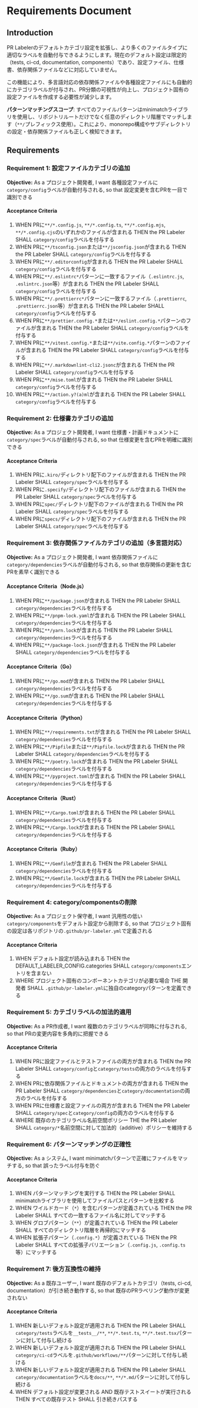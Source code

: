 # Requirements Document

## Introduction

PR Labelerのデフォルトカテゴリ設定を拡張し、より多くのファイルタイプに適切なラベルを自動付与できるようにします。現在のデフォルト設定は限定的（tests, ci-cd, documentation, components）であり、設定ファイル、仕様書、依存関係ファイルなどに対応していません。

この機能により、多言語対応の依存関係ファイルや各種設定ファイルにも自動的にカテゴリラベルが付与され、PR分類の可視性が向上し、プロジェクト固有の設定ファイルを作成する必要性が減少します。

**パターンマッチングスコープ**: すべてのファイルパターンはminimatchライブラリを使用し、リポジトリルートだけでなく任意のディレクトリ階層でマッチします（`**/`プレフィックス使用）。これにより、monorepo構成やサブディレクトリの設定・依存関係ファイルも正しく検知できます。

## Requirements

### Requirement 1: 設定ファイルカテゴリの追加

**Objective:** As a プロジェクト開発者, I want 各種設定ファイルに`category/config`ラベルが自動付与される, so that 設定変更を含むPRを一目で識別できる

#### Acceptance Criteria

1. WHEN PRに`**/*.config.js`, `**/*.config.ts`, `**/*.config.mjs`, `**/*.config.cjs`のいずれかのファイルが含まれる THEN the PR Labeler SHALL `category/config`ラベルを付与する
2. WHEN PRに`**/tsconfig.json`または`**/jsconfig.json`が含まれる THEN the PR Labeler SHALL `category/config`ラベルを付与する
3. WHEN PRに`**/.editorconfig`が含まれる THEN the PR Labeler SHALL `category/config`ラベルを付与する
4. WHEN PRに`**/.eslintrc*`パターンに一致するファイル（`.eslintrc.js`, `.eslintrc.json`等）が含まれる THEN the PR Labeler SHALL `category/config`ラベルを付与する
5. WHEN PRに`**/.prettierrc*`パターンに一致するファイル（`.prettierrc`, `.prettierrc.json`等）が含まれる THEN the PR Labeler SHALL `category/config`ラベルを付与する
6. WHEN PRに`**/prettier.config.*`または`**/eslint.config.*`パターンのファイルが含まれる THEN the PR Labeler SHALL `category/config`ラベルを付与する
7. WHEN PRに`**/vitest.config.*`または`**/vite.config.*`パターンのファイルが含まれる THEN the PR Labeler SHALL `category/config`ラベルを付与する
8. WHEN PRに`**/.markdownlint-cli2.jsonc`が含まれる THEN the PR Labeler SHALL `category/config`ラベルを付与する
9. WHEN PRに`**/mise.toml`が含まれる THEN the PR Labeler SHALL `category/config`ラベルを付与する
10. WHEN PRに`**/action.y?(a)ml`が含まれる THEN the PR Labeler SHALL `category/config`ラベルを付与する

### Requirement 2: 仕様書カテゴリの追加

**Objective:** As a プロジェクト開発者, I want 仕様書・計画ドキュメントに`category/spec`ラベルが自動付与される, so that 仕様変更を含むPRを明確に識別できる

#### Acceptance Criteria

1. WHEN PRに`.kiro/`ディレクトリ配下のファイルが含まれる THEN the PR Labeler SHALL `category/spec`ラベルを付与する
2. WHEN PRに`.specify/`ディレクトリ配下のファイルが含まれる THEN the PR Labeler SHALL `category/spec`ラベルを付与する
3. WHEN PRに`spec/`ディレクトリ配下のファイルが含まれる THEN the PR Labeler SHALL `category/spec`ラベルを付与する
4. WHEN PRに`specs/`ディレクトリ配下のファイルが含まれる THEN the PR Labeler SHALL `category/spec`ラベルを付与する

### Requirement 3: 依存関係ファイルカテゴリの追加（多言語対応）

**Objective:** As a プロジェクト開発者, I want 依存関係ファイルに`category/dependencies`ラベルが自動付与される, so that 依存関係の更新を含むPRを素早く識別できる

#### Acceptance Criteria（Node.js）

1. WHEN PRに`**/package.json`が含まれる THEN the PR Labeler SHALL `category/dependencies`ラベルを付与する
2. WHEN PRに`**/pnpm-lock.yaml`が含まれる THEN the PR Labeler SHALL `category/dependencies`ラベルを付与する
3. WHEN PRに`**/yarn.lock`が含まれる THEN the PR Labeler SHALL `category/dependencies`ラベルを付与する
4. WHEN PRに`**/package-lock.json`が含まれる THEN the PR Labeler SHALL `category/dependencies`ラベルを付与する

#### Acceptance Criteria（Go）

1. WHEN PRに`**/go.mod`が含まれる THEN the PR Labeler SHALL `category/dependencies`ラベルを付与する
2. WHEN PRに`**/go.sum`が含まれる THEN the PR Labeler SHALL `category/dependencies`ラベルを付与する

#### Acceptance Criteria（Python）

1. WHEN PRに`**/requirements.txt`が含まれる THEN the PR Labeler SHALL `category/dependencies`ラベルを付与する
2. WHEN PRに`**/Pipfile`または`**/Pipfile.lock`が含まれる THEN the PR Labeler SHALL `category/dependencies`ラベルを付与する
3. WHEN PRに`**/poetry.lock`が含まれる THEN the PR Labeler SHALL `category/dependencies`ラベルを付与する
4. WHEN PRに`**/pyproject.toml`が含まれる THEN the PR Labeler SHALL `category/dependencies`ラベルを付与する

#### Acceptance Criteria（Rust）

1. WHEN PRに`**/Cargo.toml`が含まれる THEN the PR Labeler SHALL `category/dependencies`ラベルを付与する
2. WHEN PRに`**/Cargo.lock`が含まれる THEN the PR Labeler SHALL `category/dependencies`ラベルを付与する

#### Acceptance Criteria（Ruby）

1. WHEN PRに`**/Gemfile`が含まれる THEN the PR Labeler SHALL `category/dependencies`ラベルを付与する
2. WHEN PRに`**/Gemfile.lock`が含まれる THEN the PR Labeler SHALL `category/dependencies`ラベルを付与する

### Requirement 4: category/componentsの削除

**Objective:** As a プロジェクト保守者, I want 汎用性の低い`category/components`をデフォルト設定から削除する, so that プロジェクト固有の設定は各リポジトリの`.github/pr-labeler.yml`で定義される

#### Acceptance Criteria

1. WHEN デフォルト設定が読み込まれる THEN the DEFAULT_LABELER_CONFIG.categories SHALL `category/components`エントリを含まない
2. WHERE プロジェクト固有のコンポーネントカテゴリが必要な場合 THE 開発者 SHALL `.github/pr-labeler.yml`に独自のcategoryパターンを定義できる

### Requirement 5: カテゴリラベルの加法的適用

**Objective:** As a PR作成者, I want 複数のカテゴリラベルが同時に付与される, so that PRの変更内容を多角的に把握できる

#### Acceptance Criteria

1. WHEN PRに設定ファイルとテストファイルの両方が含まれる THEN the PR Labeler SHALL `category/config`と`category/tests`の両方のラベルを付与する
2. WHEN PRに依存関係ファイルとドキュメントの両方が含まれる THEN the PR Labeler SHALL `category/dependencies`と`category/documentation`の両方のラベルを付与する
3. WHEN PRに仕様書と設定ファイルの両方が含まれる THEN the PR Labeler SHALL `category/spec`と`category/config`の両方のラベルを付与する
4. WHERE 既存のカテゴリラベル名前空間ポリシー THE the PR Labeler SHALL `category/*`名前空間に対して加法的（additive）ポリシーを維持する

### Requirement 6: パターンマッチングの正確性

**Objective:** As a システム, I want minimatchパターンで正確にファイルをマッチする, so that 誤ったラベル付与を防ぐ

#### Acceptance Criteria

1. WHEN パターンマッチングを実行する THEN the PR Labeler SHALL minimatchライブラリを使用してファイルパスとパターンを比較する
2. WHEN ワイルドカード（`*`）を含むパターンが定義されている THEN the PR Labeler SHALL すべての一致するファイル名に対してマッチする
3. WHEN グロブパターン（`**`）が定義されている THEN the PR Labeler SHALL すべてのディレクトリ階層を再帰的にマッチする
4. WHEN 拡張子パターン（`.config.*`）が定義されている THEN the PR Labeler SHALL すべての拡張子バリエーション（`.config.js`, `.config.ts`等）にマッチする

### Requirement 7: 後方互換性の維持

**Objective:** As a 既存ユーザー, I want 既存のデフォルトカテゴリ（tests, ci-cd, documentation）が引き続き動作する, so that 既存のPRラベリング動作が変更されない

#### Acceptance Criteria

1. WHEN 新しいデフォルト設定が適用される THEN the PR Labeler SHALL `category/tests`ラベルを`__tests__/**`, `**/*.test.ts`, `**/*.test.tsx`パターンに対して付与し続ける
2. WHEN 新しいデフォルト設定が適用される THEN the PR Labeler SHALL `category/ci-cd`ラベルを`.github/workflows/**`パターンに対して付与し続ける
3. WHEN 新しいデフォルト設定が適用される THEN the PR Labeler SHALL `category/documentation`ラベルを`docs/**`, `**/*.md`パターンに対して付与し続ける
4. WHEN デフォルト設定が変更される AND 既存テストスイートが実行される THEN すべての既存テスト SHALL 引き続きパスする
